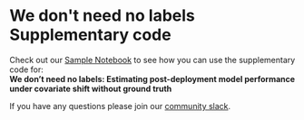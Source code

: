 # We don't need no labels <br> Supplementary code

Check out our [Sample Notebook](https://github.com/NannyML/paper_mcbpe/blob/main/Sample%20Notebook.ipynb) to see how you can use the supplementary code for:<br>
**We don’t need no labels: Estimating post-deployment model performance under covariate shift without ground truth**

If you have any questions please join our [community slack](https://join.slack.com/t/nannymlbeta/shared_invite/zt-16fvpeddz-HAvTsjNEyC9CE6JXbiM7BQ).
